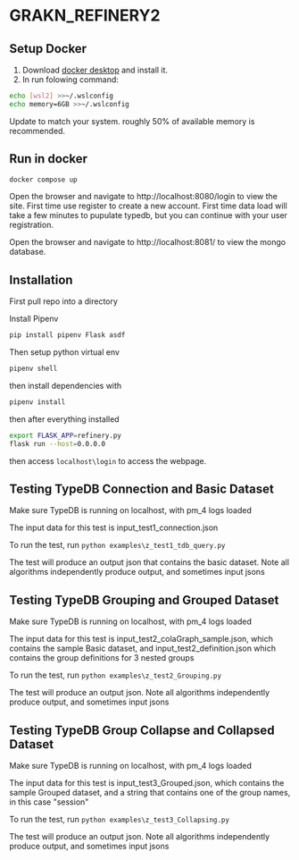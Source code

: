 # GRAKN_REFINERY2

## Setup Docker

1. Download [docker desktop](https://www.docker.com/products/docker-desktop) and install it.
2. In run folowing command:

```bash
echo [wsl2] >>~/.wslconfig
echo memory=6GB >>~/.wslconfig
```

Update to match your system. roughly 50% of available memory is recommended.

## Run in docker

```powershell
docker compose up
```

Open the browser and navigate to http://localhost:8080/login to view the site. First time use register to create a new account. First time data load will take a few minutes to pupulate typedb, but you can continue with your user registration.

Open the browser and navigate to http://localhost:8081/ to view the mongo database.

## Installation

First pull repo into a directory

Install Pipenv

```bash
pip install pipenv Flask asdf
```

Then setup python virtual env

```bash
pipenv shell
```

then install dependencies with

```bash
pipenv install
```

then after everything installed

```bash
export FLASK_APP=refinery.py
flask run --host=0.0.0.0
```

then access `localhost\login` to access the webpage.


## Testing TypeDB Connection and Basic Dataset

Make sure TypeDB is running on localhost, with pm_4 logs loaded

The input data for this test is input_test1_connection.json

To run the test, run
```python examples\z_test1_tdb_query.py```

The test will produce an output json that contains the basic dataset. Note all algorithms independently produce output, and sometimes input jsons

## Testing TypeDB Grouping and Grouped Dataset

Make sure TypeDB is running on localhost, with pm_4 logs loaded

The input data for this test is input_test2_colaGraph_sample.json, which contains the sample Basic dataset, and input_test2_definition.json which contains the group definitions for 3 nested groups

To run the test, run
```python examples\z_test2_Grouping.py```

The test will produce an output json. Note all algorithms independently produce output, and sometimes input jsons

## Testing TypeDB Group Collapse and Collapsed Dataset

Make sure TypeDB is running on localhost, with pm_4 logs loaded

The input data for this test is input_test3_Grouped.json, which contains the sample Grouped dataset, and a string that contains one of the group names, in this case "session"

To run the test, run
```python examples\z_test3_Collapsing.py```

The test will produce an output json. Note all algorithms independently produce output, and sometimes input jsons
